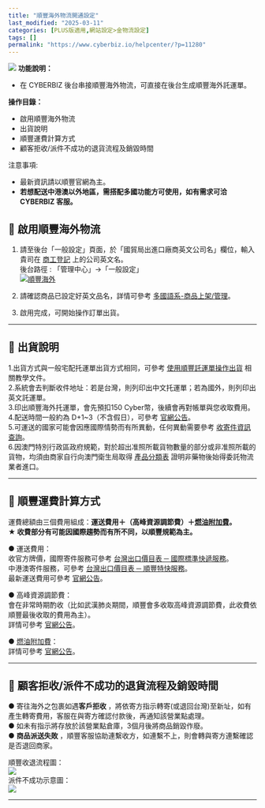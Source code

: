 ```yaml
---
title: "順豐海外物流開通設定"
last_modified: "2025-03-11"
categories: [PLUS版適用,網站設定>金物流設定]
tags: []
permalink: "https://www.cyberbiz.io/helpcenter/?p=11280"
---
```


![](https://www.cyberbiz.io/helpcenter/wp-content/uploads/PLUS版3.png)
**功能說明：**  

* 在 CYBERBIZ 後台串接順豐海外物流，可直接在後台生成順豐海外託運單。

**操作目錄：**

* 啟用順豐海外物流
* 出貨說明
* 順豐運費計算方式
* 顧客拒收/派件不成功的退貨流程及銷毀時間

注意事項:  

* 最新資訊請以順豐官網為主。
* **若想配送中港澳以外地區，需搭配多國功能方可使用，如有需求可洽 CYBERBIZ 客服。**

## 📌 啟用順豐海外物流



1. 請至後台「一般設定」頁面，於「國貿局出進口廠商英文公司名」欄位，輸入貴司在 [商工登記](https://findbiz.nat.gov.tw/fts/query/QueryBar/queryInit.do) 上的公司英文名。  
後台路徑 :  「管理中心」→「一般設定」  
[![順豐海外](https://www.cyberbiz.io/support/wp-content/uploads/順豐海外01.png)](https://www.cyberbiz.io/support/wp-content/uploads/順豐海外01.png)  

2. 請確認商品已設定好英文品名，詳情可參考 [多國語系-商品上架/管理](https://www.cyberbiz.io/helpcenter/?p=11161)。


3. 啟用完成，可開始操作訂單出貨。

* * *

## 📌 出貨說明


1.出貨方式與一般宅配托運單出貨方式相同，可參考
[使用順豐託運單操作出貨](https://www.cyberbiz.co/support/?p=3760) 相關教學文件。  
2.系統會去判斷收件地址：若是台灣，則列印出中文托運單；若為國外，則列印出英文託運單。  
3.印出順豐海外托運單，會先預扣150 Cyber幣，後續會再對帳單與您收取費用。  
4.配送時間一般約為 D+1~3（不含假日），可參考 [官網公告](https://www.sf-express.com/tw/tc/dynamic_function/price/time_internal.html)。  
5.可運送的國家可能會因應國際情勢而有所異動，任何異動需要參考 [收寄件資訊查詢](https://htm.sf-express.com/tw/tc/dynamic_function/range/)。  
6.因澳門特別行政區政府規範，對於超出准照所載貨物數量的部分或非准照所載的貨物，均須由商家自行向澳門衛生局取得
[產品分類表](https://www.gov.mo/zh-hant/services/ps-1574/ps-1574a/)
證明非藥物後始得委託物流業者進口。

* * *

## 📌 順豐運費計算方式


運費總額由三個費用組成：**運送費用＋（高峰資源調節費）＋[燃油附加費](https://www.sf-express.com/tw/tc/Customer_Zone/download_center/fuel_additional/)。**  
**★ 收費部分有可能因國際趨勢而有所不同，以順豐規範為主。**  

● 運送費用：  
收官方牌價，國際寄件服務可參考 [台灣出口價目表 ─ 國際標準快遞服務](https://htm.sf-express.com/tw/tc/download/Taiwan-Export-Rates-SF-Standard-ExpressInternational-20240101-TC.pdf)。  
中港澳寄件服務，可參考 [台灣出口價目表 ─ 順豐特快服務](https://htm.sf-express.com/tw/tc/download/Taiwan-Export-Rates-SF-Speedy-Express-Service_new_tc.pdf)。  
最新運送費用可參考 [官網公告](https://htm.sf-express.com/tw/tc/Customer_Zone/download_center/price_down/)。  

● 高峰資源調節費：  
會在非常時期酌收（比如武漢肺炎期間，順豐會多收取高峰資源調節費，此收費依順豐最後收取的費用為主）。  
詳情可參考 [官網公告](https://htm.sf-express.com/hk/tc/products_services/Express_Services/Value_added_Services/Resource_Allocation_Fee/)。  

● [燃油附加費](https://www.sf-express.com/tw/tc/Customer_Zone/download_center/fuel_additional/)：  
詳情可參考 [官網公告](https://www.sf-express.com/tw/tc/Customer_Zone/download_center/fuel_additional/)。  


* * *

## 📌 顧客拒收/派件不成功的退貨流程及銷毀時間


● 寄往海外之包裹如遇**客戶拒收** ，將依寄方指示轉寄(或退回台灣)至新址，如有產生轉寄費用，客服在與寄方確認付款後，再通知該營業點處理。  
● 如未有指示將存放於該營業點倉庫，3個月後將商品銷毀作廢。  
● **商品派送失敗** ，順豐客服協助連繫收方，如連繫不上，則會轉與寄方連繫確認是否退回商家。  

順豐收退流程圖：  
![](https://www.cyberbiz.co/support/wp-content/uploads/2020/07/順豐收退流程圖.jpeg)  
派件不成功示意圖：  
![](https://www.cyberbiz.co/support/wp-content/uploads/2020/07/派件不成功示意圖.jpeg)  

* * *

